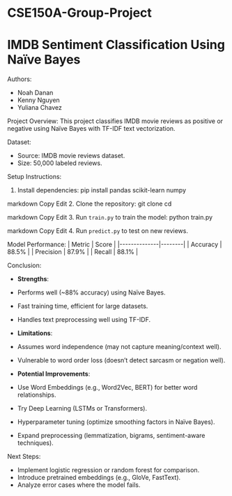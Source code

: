 # CSE150A-Group-Project

IMDB Sentiment Classification Using Naïve Bayes
==============================================

Authors:
- Noah Danan
- Kenny Nguyen
- Yuliana Chavez

Project Overview:
This project classifies IMDB movie reviews as positive or negative using Naïve Bayes with TF-IDF text vectorization.

Dataset:
- Source: IMDB movie reviews dataset.
- Size: 50,000 labeled reviews.

Setup Instructions:
1. Install dependencies:
pip install pandas scikit-learn numpy

markdown
Copy
Edit
2. Clone the repository:
git clone <repo-link> cd <repo-folder>

markdown
Copy
Edit
3. Run `train.py` to train the model:
python train.py

markdown
Copy
Edit
4. Run `predict.py` to test on new reviews.

Model Performance:
| Metric        | Score  |
|--------------|--------|
| Accuracy     | 88.5%  |
| Precision    | 87.9%  |
| Recall       | 88.1%  |

Conclusion:
- **Strengths**:
- Performs well (~88% accuracy) using Naïve Bayes.
- Fast training time, efficient for large datasets.
- Handles text preprocessing well using TF-IDF.

- **Limitations**:
- Assumes word independence (may not capture meaning/context well).
- Vulnerable to word order loss (doesn’t detect sarcasm or negation well).

- **Potential Improvements**:
- Use Word Embeddings (e.g., Word2Vec, BERT) for better word relationships.
- Try Deep Learning (LSTMs or Transformers).
- Hyperparameter tuning (optimize smoothing factors in Naïve Bayes).
- Expand preprocessing (lemmatization, bigrams, sentiment-aware techniques).

Next Steps:
- Implement logistic regression or random forest for comparison.
- Introduce pretrained embeddings (e.g., GloVe, FastText).
- Analyze error cases where the model fails.
